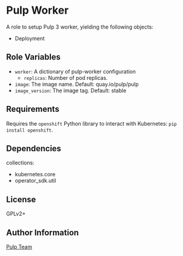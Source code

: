 Pulp Worker
===========

A role to setup Pulp 3 worker, yielding the following objects:

* Deployment

Role Variables
--------------

* `worker`: A dictionary of pulp-worker configuration
    * `replicas`: Number of pod replicas.
* `image`: The image name. Default: quay.io/pulp/pulp
* `image_version`: The image tag. Default: stable

Requirements
------------

Requires the `openshift` Python library to interact with Kubernetes: `pip install openshift`.

Dependencies
------------

collections:

  - kubernetes.core
  - operator_sdk.util

License
-------

GPLv2+

Author Information
------------------

[Pulp Team](https://pulpproject.org/)
